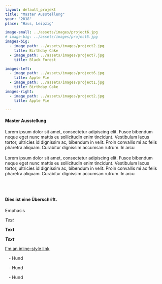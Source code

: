 ```yaml
---
layout: default_projekt
title: "Master Ausstellung"
year: "2018"
place: "Haus, Leipzig"

image-small: ../assets/images/project6.jpg
# image-big: ../assets/images/project5.jpg
images-big:
  - image_path: ../assets/images/project2.jpg
    title: Birthday Cake
  - image_path: ../assets/images/project7.jpg
    title: Black Forest

images-left:
  - image_path: ../assets/images/project6.jpg
    title: Apple Pie
  - image_path: ../assets/images/project1.jpg
    title: Birthday Cake
images-right:
  - image_path: ../assets/images/project2.jpg
    title: Apple Pie

---
```

#### Master Ausstellung
Lorem ipsum dolor sit amet, consectetur adipiscing elit. Fusce bibendum neque eget nunc mattis eu sollicitudin enim tincidunt. Vestibulum lacus tortor, ultricies id dignissim ac, bibendum in velit. Proin convallis mi ac felis pharetra aliquam. Curabitur dignissim accumsan rutrum. In arcu  <br>
<br>
Lorem ipsum dolor sit amet, consectetur adipiscing elit. Fusce bibendum neque eget nunc mattis eu sollicitudin enim tincidunt. Vestibulum lacus tortor, ultricies id dignissim ac, bibendum in velit. Proin convallis mi ac felis pharetra aliquam. Curabitur dignissim accumsan rutrum. In arcu 

<!-- zweimal <br> und du hast einen Abstand zwischen den Zeilen  -->
 <br>
<br>

#### Dies ist eine Überschrift.

Emphasis

_Text_
	<!-- Displays text in italics -->

**Text**
	<!-- Displays the text in bold -->

**_Text_**

<!-- links -->
[I'm an inline-style link](https://www.google.com)

<!-- listen -->
&nbsp;&nbsp; - Hund

&nbsp;&nbsp; - Hund

&nbsp;&nbsp; - Hund



